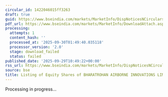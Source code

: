 ```yaml
---
circular_id: 1422046015ff3263
draft: true
guid: https://www.bseindia.com/markets/MarketInfo/DispNoticesNCirculars.aspx?Noticeid={DA808E1A-A802-4929-B5AE-E47B7A07D1BA}&noticeno=20250929-35&dt=09/29/2025&icount=35&totcount=87&flag=0
pdf_url: https://www.bseindia.com/markets/MarketInfo/DownloadAttach.aspx?id=20250929-35&attachedId=
processing:
  attempts: 1
  content_hash: ''
  processed_at: '2025-09-30T01:49:40.035118'
  processor_version: '2.0'
  stage: download_failed
  status: failed
published_date: '2025-09-29T10:49:22+00:00'
rss_url: https://www.bseindia.com/markets/MarketInfo/DispNoticesNCirculars.aspx?Noticeid={DA808E1A-A802-4929-B5AE-E47B7A07D1BA}&noticeno=20250929-35&dt=09/29/2025&icount=35&totcount=87&flag=0
source: bse
title: Listing of Equity Shares of BHARATROHAN AIRBORNE INNOVATIONS LIMITED
---
```


Processing in progress...